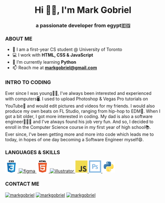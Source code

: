 <h1 align="center">Hi 👋🏼, I'm Mark Gobriel</h1>
<h3 align="center">a passionate developer from egypt🇪🇬</h3>

<h3>ABOUT ME</h3>

- 🏫 I am a first-year CS student @ University of Toronto
- 💻 I work with **HTML, CSS & JavaScript** 
- 🌱 I’m currently learning **Python**
- 📫 Reach me at **markgobriel@gmail.com**

<h3 align="left">INTRO TO CODING</h3>
Ever since I was young👦🏻, I've always been interested and experienced with computers🖥. I used to upload Photoshop & Vegas Pro tutorials on YouTube🎥 and would edit pictures and videos for my friends. I would also produce my own beats on FL Studio, ranging from hip-hop to EDM🎵. When I got a bit older, I got more interested in coding. My dad is also a software engineer👨🏻‍💻 and I've always found his job very fun. And so, I decided to enroll in the Computer Science course in my first year of high school📚. Ever since, I've been getting more and more into code which leads me to today, in hopes of one day becoming a Software Engineer myself😄.

<h3 align="left">LANGUAGES & SKILLS</h3>
<p align="left"> <a href="https://www.w3schools.com/css/" target="_blank" rel="noreferrer"> <img src="https://raw.githubusercontent.com/devicons/devicon/master/icons/css3/css3-original-wordmark.svg" alt="css3" width="40" height="40"/> </a> <a href="https://www.figma.com/" target="_blank" rel="noreferrer"> <img src="https://www.vectorlogo.zone/logos/figma/figma-icon.svg" alt="figma" width="40" height="40"/> </a> <a href="https://www.w3.org/html/" target="_blank" rel="noreferrer"> <img src="https://raw.githubusercontent.com/devicons/devicon/master/icons/html5/html5-original-wordmark.svg" alt="html5" width="40" height="40"/> </a> <a href="https://www.adobe.com/in/products/illustrator.html" target="_blank" rel="noreferrer"> <img src="https://www.vectorlogo.zone/logos/adobe_illustrator/adobe_illustrator-icon.svg" alt="illustrator" width="40" height="40"/> </a> <a href="https://developer.mozilla.org/en-US/docs/Web/JavaScript" target="_blank" rel="noreferrer"> <img src="https://raw.githubusercontent.com/devicons/devicon/master/icons/javascript/javascript-original.svg" alt="javascript" width="40" height="40"/> </a> <a href="https://www.photoshop.com/en" target="_blank" rel="noreferrer"> <img src="https://raw.githubusercontent.com/devicons/devicon/master/icons/photoshop/photoshop-line.svg" alt="photoshop" width="40" height="40"/> </a> <a href="https://www.python.org" target="_blank" rel="noreferrer"> <img src="https://raw.githubusercontent.com/devicons/devicon/master/icons/python/python-original.svg" alt="python" width="40" height="40"/> </a> </p>

<h3 align="left">CONTACT ME</h3>
<p align="left">
<a href="https://codepen.io/markgobriel" target="blank"><img align="center" src="https://raw.githubusercontent.com/rahuldkjain/github-profile-readme-generator/master/src/images/icons/Social/codepen.svg" alt="markgobriel" height="30" width="40" /></a>
<a href="https://stackoverflow.com/users/markgobriel" target="blank"><img align="center" src="https://raw.githubusercontent.com/rahuldkjain/github-profile-readme-generator/master/src/images/icons/Social/stack-overflow.svg" alt="markgobriel" height="30" width="40" /></a>
<a href="https://dribbble.com/markgobriel" target="blank"><img align="center" src="https://raw.githubusercontent.com/rahuldkjain/github-profile-readme-generator/master/src/images/icons/Social/dribbble.svg" alt="markgobriel" height="30" width="40" /></a>
</p>



